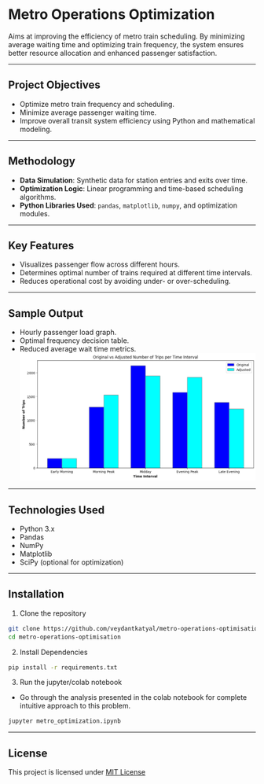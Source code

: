 # Metro Operations Optimization

Aims at improving the efficiency of metro train scheduling. By minimizing average waiting time and optimizing train frequency, the system ensures better resource allocation and enhanced passenger satisfaction.

---

## Project Objectives

- Optimize metro train frequency and scheduling.
- Minimize average passenger waiting time.
- Improve overall transit system efficiency using Python and mathematical modeling.

---

## Methodology

- **Data Simulation**: Synthetic data for station entries and exits over time.
- **Optimization Logic**: Linear programming and time-based scheduling algorithms.
- **Python Libraries Used**: `pandas`, `matplotlib`, `numpy`, and optimization modules.

---

## Key Features

- Visualizes passenger flow across different hours.
- Determines optimal number of trains required at different time intervals.
- Reduces operational cost by avoiding under- or over-scheduling.

---

## Sample Output

- Hourly passenger load graph.
- Optimal frequency decision table.
- Reduced average wait time metrics.
![](./graphs/optimised-operation-result.png)
---

## Technologies Used

- Python 3.x
- Pandas
- NumPy
- Matplotlib
- SciPy (optional for optimization)

---

## Installation

1. Clone the repository
```bash
git clone https://github.com/veydantkatyal/metro-operations-optimisation.git
cd metro-operations-optimisation
```
2. Install Dependencies
```bash
pip install -r requirements.txt
```
3. Run the jupyter/colab notebook
- Go through the analysis presented in the colab notebook for complete intuitive approach to this problem.
```bash
jupyter metro_optimization.ipynb
```
---

## License
This project is licensed under [MIT License](https://github.com/veydantkatyal/metro-optimisation/blob/main/LICENSE)
